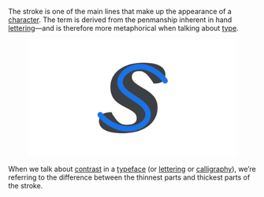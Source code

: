 
The stroke is one of the main lines that make up the appearance of a [character](/glossary/character). The term is derived from the penmanship inherent in hand [lettering](/glossary/lettering)—and is therefore more metaphorical when talking about [type](/glossary/type).

<figure>

![The letter s set in a relatively high-contrast bold italic serif. The stroke that runs throughout—usually invisible—is highlighted above the character.](images/thumbnail.svg)

</figure>

When we talk about [contrast](/glossary/contrast) in a [typeface](/glossary/typeface) (or [lettering](/glossary/lettering) or [calligraphy](/glossary/calligraphy)), we’re referring to the difference between the thinnest parts and thickest parts of the stroke.
